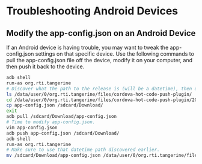 # Troubleshooting Android Devices

## Modify the app-config.json on an Android Device
If an Android device is having trouble, you may want to tweak the app-config.json settings on that specific device. Use the following commands to pull the app-config.json file off the device, modify it on your computer, and then push it back to the device.

```sh
adb shell
run-as org.rti.tangerine
# Discover what the path to the release is (will be a datetime), then use for subsequent paths.
ls /data/user/0/org.rti.tangerine/files/cordova-hot-code-push-plugin/
cd /data/user/0/org.rti.tangerine/files/cordova-hot-code-push-plugin/2021.09.14-18.12.15/www/shell/assets
cp app-config.json /sdcard/Download/
exit
adb pull /sdcard/Download/app-config.json
# Time to modify app-config.json.
vim app-config.json
adb push app-config.json /sdcard/Download/
adb shell
run-as org.rti.tangerine
# Make sure to use that datetime path discovered earlier.
mv /sdcard/Download/app-config.json /data/user/0/org.rti.tangerine/files/cordova-hot-code-push-plugin/2021.09.14-18.12.15/www/shell/assets/
```
